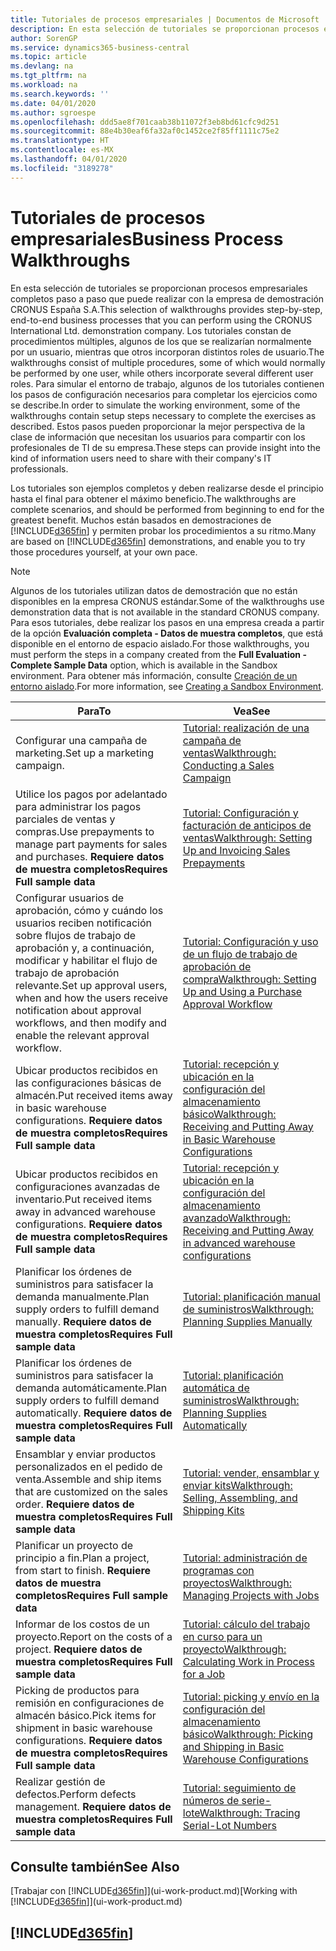 ```yaml
---
title: Tutoriales de procesos empresariales | Documentos de Microsoft
description: En esta selección de tutoriales se proporcionan procesos empresariales completos paso a paso que puede realizar con la empresa de demostración CRONUS España S.A. Los tutoriales constan de procedimientos múltiples, algunos de los que se realizarían normalmente por un usuario, mientras que otros incorporan distintos roles de usuario. Para simular el entorno de trabajo, algunos de los tutoriales contienen los pasos de configuración necesarios para completar los ejercicios como se describe. Estos pasos pueden proporcionar la mejor perspectiva de la clase de información que necesitan los usuarios para compartir con los profesionales de TI de su empresa.
author: SorenGP
ms.service: dynamics365-business-central
ms.topic: article
ms.devlang: na
ms.tgt_pltfrm: na
ms.workload: na
ms.search.keywords: ''
ms.date: 04/01/2020
ms.author: sgroespe
ms.openlocfilehash: ddd5ae8f701caab38b11072f3eb8bd61cfc9d251
ms.sourcegitcommit: 88e4b30eaf6fa32af0c1452ce2f85ff1111c75e2
ms.translationtype: HT
ms.contentlocale: es-MX
ms.lasthandoff: 04/01/2020
ms.locfileid: "3189278"
---
```

# <a name="business-process-walkthroughs"></a><span data-ttu-id="38849-106">Tutoriales de procesos empresariales</span><span class="sxs-lookup"><span data-stu-id="38849-106">Business Process Walkthroughs</span></span>
<span data-ttu-id="38849-107">En esta selección de tutoriales se proporcionan procesos empresariales completos paso a paso que puede realizar con la empresa de demostración CRONUS España S.A.</span><span class="sxs-lookup"><span data-stu-id="38849-107">This selection of walkthroughs provides step-by-step, end-to-end business processes that you can perform using the CRONUS International Ltd. demonstration company.</span></span> <span data-ttu-id="38849-108">Los tutoriales constan de procedimientos múltiples, algunos de los que se realizarían normalmente por un usuario, mientras que otros incorporan distintos roles de usuario.</span><span class="sxs-lookup"><span data-stu-id="38849-108">The walkthroughs consist of multiple procedures, some of which would normally be performed by one user, while others incorporate several different user roles.</span></span> <span data-ttu-id="38849-109">Para simular el entorno de trabajo, algunos de los tutoriales contienen los pasos de configuración necesarios para completar los ejercicios como se describe.</span><span class="sxs-lookup"><span data-stu-id="38849-109">In order to simulate the working environment, some of the walkthroughs contain setup steps necessary to complete the exercises as described.</span></span> <span data-ttu-id="38849-110">Estos pasos pueden proporcionar la mejor perspectiva de la clase de información que necesitan los usuarios para compartir con los profesionales de TI de su empresa.</span><span class="sxs-lookup"><span data-stu-id="38849-110">These steps can provide insight into the kind of information users need to share with their company's IT professionals.</span></span>  

 <span data-ttu-id="38849-111">Los tutoriales son ejemplos completos y deben realizarse desde el principio hasta el final para obtener el máximo beneficio.</span><span class="sxs-lookup"><span data-stu-id="38849-111">The walkthroughs are complete scenarios, and should be performed from beginning to end for the greatest benefit.</span></span> <span data-ttu-id="38849-112">Muchos están basados en demostraciones de [!INCLUDE[d365fin](includes/d365fin_md.md)] y permiten probar los procedimientos a su ritmo.</span><span class="sxs-lookup"><span data-stu-id="38849-112">Many are based on [!INCLUDE[d365fin](includes/d365fin_md.md)] demonstrations, and enable you to try those procedures yourself, at your own pace.</span></span>  

> [!NOTE]
> <span data-ttu-id="38849-113">Algunos de los tutoriales utilizan datos de demostración que no están disponibles en la empresa CRONUS estándar.</span><span class="sxs-lookup"><span data-stu-id="38849-113">Some of the walkthroughs use demonstration data that is not available in the standard CRONUS company.</span></span> <span data-ttu-id="38849-114">Para esos tutoriales, debe realizar los pasos en una empresa creada a partir de la opción **Evaluación completa - Datos de muestra completos**, que está disponible en el entorno de espacio aislado.</span><span class="sxs-lookup"><span data-stu-id="38849-114">For those walkthroughs, you must perform the steps in a company created from the **Full Evaluation - Complete Sample Data** option, which is available in the Sandbox environment.</span></span> <span data-ttu-id="38849-115">Para obtener más información, consulte [Creación de un entorno aislado](across-how-create-sandbox-environment.md).</span><span class="sxs-lookup"><span data-stu-id="38849-115">For more information, see [Creating a Sandbox Environment](across-how-create-sandbox-environment.md).</span></span>

|<span data-ttu-id="38849-116">Para</span><span class="sxs-lookup"><span data-stu-id="38849-116">To</span></span>|<span data-ttu-id="38849-117">Vea</span><span class="sxs-lookup"><span data-stu-id="38849-117">See</span></span>|  
|--------|---------|  
|<span data-ttu-id="38849-118">Configurar una campaña de marketing.</span><span class="sxs-lookup"><span data-stu-id="38849-118">Set up a marketing campaign.</span></span>|[<span data-ttu-id="38849-119">Tutorial: realización de una campaña de ventas</span><span class="sxs-lookup"><span data-stu-id="38849-119">Walkthrough: Conducting a Sales Campaign</span></span>](walkthrough-conducting-a-sales-campaign.md)|  
|<span data-ttu-id="38849-120">Utilice los pagos por adelantado para administrar los pagos parciales de ventas y compras.</span><span class="sxs-lookup"><span data-stu-id="38849-120">Use prepayments to manage part payments for sales and purchases.</span></span> <span data-ttu-id="38849-121">**Requiere datos de muestra completos**</span><span class="sxs-lookup"><span data-stu-id="38849-121">**Requires Full sample data**</span></span> |[<span data-ttu-id="38849-122">Tutorial: Configuración y facturación de anticipos de ventas</span><span class="sxs-lookup"><span data-stu-id="38849-122">Walkthrough: Setting Up and Invoicing Sales Prepayments</span></span>](walkthrough-setting-up-and-invoicing-sales-prepayments.md)|  
|<span data-ttu-id="38849-123">Configurar usuarios de aprobación, cómo y cuándo los usuarios reciben notificación sobre flujos de trabajo de aprobación y, a continuación, modificar y habilitar el flujo de trabajo de aprobación relevante.</span><span class="sxs-lookup"><span data-stu-id="38849-123">Set up approval users, when and how the users receive notification about approval workflows, and then modify and enable the relevant approval workflow.</span></span>|[<span data-ttu-id="38849-124">Tutorial: Configuración y uso de un flujo de trabajo de aprobación de compra</span><span class="sxs-lookup"><span data-stu-id="38849-124">Walkthrough: Setting Up and Using a Purchase Approval Workflow</span></span>](walkthrough-setting-up-and-using-a-purchase-approval-workflow.md)|  
|<span data-ttu-id="38849-125">Ubicar productos recibidos en las configuraciones básicas de almacén.</span><span class="sxs-lookup"><span data-stu-id="38849-125">Put received items away in basic warehouse configurations.</span></span> <span data-ttu-id="38849-126">**Requiere datos de muestra completos**</span><span class="sxs-lookup"><span data-stu-id="38849-126">**Requires Full sample data**</span></span>|[<span data-ttu-id="38849-127">Tutorial: recepción y ubicación en la configuración del almacenamiento básico</span><span class="sxs-lookup"><span data-stu-id="38849-127">Walkthrough: Receiving and Putting Away in Basic Warehouse Configurations</span></span>](walkthrough-receiving-and-putting-away-in-basic-warehousing.md)|  
|<span data-ttu-id="38849-128">Ubicar productos recibidos en configuraciones avanzadas de inventario.</span><span class="sxs-lookup"><span data-stu-id="38849-128">Put received items away in advanced warehouse configurations.</span></span> <span data-ttu-id="38849-129">**Requiere datos de muestra completos**</span><span class="sxs-lookup"><span data-stu-id="38849-129">**Requires Full sample data**</span></span>|[<span data-ttu-id="38849-130">Tutorial: recepción y ubicación en la configuración del almacenamiento avanzado</span><span class="sxs-lookup"><span data-stu-id="38849-130">Walkthrough: Receiving and Putting Away in advanced warehouse configurations</span></span>](walkthrough-receiving-and-putting-away-in-advanced-warehousing.md)|  
|<span data-ttu-id="38849-131">Planificar los órdenes de suministros para satisfacer la demanda manualmente.</span><span class="sxs-lookup"><span data-stu-id="38849-131">Plan supply orders to fulfill demand manually.</span></span> <span data-ttu-id="38849-132">**Requiere datos de muestra completos**</span><span class="sxs-lookup"><span data-stu-id="38849-132">**Requires Full sample data**</span></span>|[<span data-ttu-id="38849-133">Tutorial: planificación manual de suministros</span><span class="sxs-lookup"><span data-stu-id="38849-133">Walkthrough: Planning Supplies Manually</span></span>](walkthrough-planning-supplies-manually.md)|  
|<span data-ttu-id="38849-134">Planificar los órdenes de suministros para satisfacer la demanda automáticamente.</span><span class="sxs-lookup"><span data-stu-id="38849-134">Plan supply orders to fulfill demand automatically.</span></span> <span data-ttu-id="38849-135">**Requiere datos de muestra completos**</span><span class="sxs-lookup"><span data-stu-id="38849-135">**Requires Full sample data**</span></span>|[<span data-ttu-id="38849-136">Tutorial: planificación automática de suministros</span><span class="sxs-lookup"><span data-stu-id="38849-136">Walkthrough: Planning Supplies Automatically</span></span>](walkthrough-planning-supplies-automatically.md)|  
|<span data-ttu-id="38849-137">Ensamblar y enviar productos personalizados en el pedido de venta.</span><span class="sxs-lookup"><span data-stu-id="38849-137">Assemble and ship items that are customized on the sales order.</span></span> <span data-ttu-id="38849-138">**Requiere datos de muestra completos**</span><span class="sxs-lookup"><span data-stu-id="38849-138">**Requires Full sample data**</span></span>|[<span data-ttu-id="38849-139">Tutorial: vender, ensamblar y enviar kits</span><span class="sxs-lookup"><span data-stu-id="38849-139">Walkthrough: Selling, Assembling, and Shipping Kits</span></span>](walkthrough-selling-assembling-and-shipping-kits.md)|  
|<span data-ttu-id="38849-140">Planificar un proyecto de principio a fin.</span><span class="sxs-lookup"><span data-stu-id="38849-140">Plan a project, from start to finish.</span></span> <span data-ttu-id="38849-141">**Requiere datos de muestra completos**</span><span class="sxs-lookup"><span data-stu-id="38849-141">**Requires Full sample data**</span></span>|[<span data-ttu-id="38849-142">Tutorial: administración de programas con proyectos</span><span class="sxs-lookup"><span data-stu-id="38849-142">Walkthrough: Managing Projects with Jobs</span></span>](walkthrough-managing-projects-with-jobs.md)|  
|<span data-ttu-id="38849-143">Informar de los costos de un proyecto.</span><span class="sxs-lookup"><span data-stu-id="38849-143">Report on the costs of a project.</span></span> <span data-ttu-id="38849-144">**Requiere datos de muestra completos**</span><span class="sxs-lookup"><span data-stu-id="38849-144">**Requires Full sample data**</span></span>|[<span data-ttu-id="38849-145">Tutorial: cálculo del trabajo en curso para un proyecto</span><span class="sxs-lookup"><span data-stu-id="38849-145">Walkthrough: Calculating Work in Process for a Job</span></span>](walkthrough-calculating-work-in-process-for-a-job.md)|  
|<span data-ttu-id="38849-146">Picking de productos para remisión en configuraciones de almacén básico.</span><span class="sxs-lookup"><span data-stu-id="38849-146">Pick items for shipment in basic warehouse configurations.</span></span> <span data-ttu-id="38849-147">**Requiere datos de muestra completos**</span><span class="sxs-lookup"><span data-stu-id="38849-147">**Requires Full sample data**</span></span>|[<span data-ttu-id="38849-148">Tutorial: picking y envío en la configuración del almacenamiento básico</span><span class="sxs-lookup"><span data-stu-id="38849-148">Walkthrough: Picking and Shipping in Basic Warehouse Configurations</span></span>](walkthrough-picking-and-shipping-in-basic-warehousing.md)|  
|<span data-ttu-id="38849-149">Realizar gestión de defectos.</span><span class="sxs-lookup"><span data-stu-id="38849-149">Perform defects management.</span></span> <span data-ttu-id="38849-150">**Requiere datos de muestra completos**</span><span class="sxs-lookup"><span data-stu-id="38849-150">**Requires Full sample data**</span></span>|[<span data-ttu-id="38849-151">Tutorial: seguimiento de números de serie-lote</span><span class="sxs-lookup"><span data-stu-id="38849-151">Walkthrough: Tracing Serial-Lot Numbers</span></span>](walkthrough-tracing-serial-lot-numbers.md)|  

## <a name="see-also"></a><span data-ttu-id="38849-152">Consulte también</span><span class="sxs-lookup"><span data-stu-id="38849-152">See Also</span></span>
<span data-ttu-id="38849-153">[Trabajar con [!INCLUDE[d365fin](includes/d365fin_md.md)]](ui-work-product.md)</span><span class="sxs-lookup"><span data-stu-id="38849-153">[Working with [!INCLUDE[d365fin](includes/d365fin_md.md)]](ui-work-product.md)</span></span>  

## [!INCLUDE[d365fin](includes/free_trial_md.md)]  
